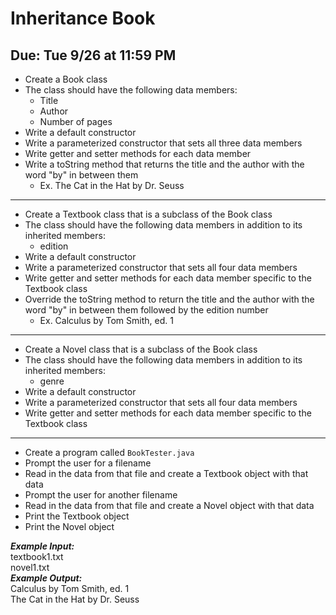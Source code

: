 # Inheritance Book

## Due: Tue 9/26 at 11:59 PM

- Create a Book class
- The class should have the following data members:
  - Title
  - Author
  - Number of pages
- Write a default constructor
- Write a parameterized constructor that sets all three data members
- Write getter and setter methods for each data member
- Write a toString method that returns the title and the author with the word "by" in between them
  - Ex. The Cat in the Hat by Dr. Seuss
- - - - - - - - - - - -
- Create a Textbook class that is a subclass of the Book class
- The class should have the following data members in addition to its inherited members:
  - edition
- Write a default constructor
- Write a parameterized constructor that sets all four data members
- Write getter and setter methods for each data member specific to the Textbook class
- Override the toString method to return the title and the author with the word "by" in between them followed by the edition number
  - Ex. Calculus by Tom Smith, ed. 1
- - - - - - - - - - - -
- Create a Novel class that is a subclass of the Book class
- The class should have the following data members in addition to its inherited members:
  - genre
- Write a default constructor
- Write a parameterized constructor that sets all four data members
- Write getter and setter methods for each data member specific to the Textbook class
- - - - - - - - - - - -
- Create a program called `BookTester.java`
- Prompt the user for a filename
- Read in the data from that file and create a Textbook object with that data
- Prompt the user for another filename
- Read in the data from that file and create a Novel object with that data
- Print the Textbook object
- Print the Novel object

***Example Input:***\
textbook1.txt\
novel1.txt\
***Example Output:***\
Calculus by Tom Smith, ed. 1\
The Cat in the Hat by Dr. Seuss
